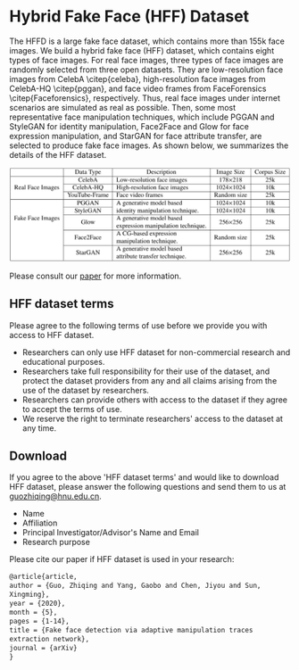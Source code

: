 # Hybrid Fake Face (HFF) Dataset 
The HFFD is a large fake face dataset, which contains more than 155k face images.
We build a hybrid fake face (HFF) dataset, which contains eight types of face images. For real face images, three types of face images are randomly selected from three open datasets. They are low-resolution face images from CelebA \citep{celeba}, high-resolution face images from CelebA-HQ \citep{pggan}, and face video frames from FaceForensics \citep{Faceforensics}, respectively. Thus, real face images under internet scenarios are simulated as real as possible. Then, some most representative face manipulation techniques, which include PGGAN and StyleGAN for identity manipulation, Face2Face and Glow for face expression manipulation, and StarGAN for face attribute transfer, are selected to produce fake face images. As shown below, we summarizes the details of the HFF dataset.

<img src="table.png" alt="demo" width="600"/>

Please consult our [paper](https://arxiv.org/abs/2005.04945) for more information.

## HFF dataset terms
Please agree to the following terms of use before we provide you with access to HFF dataset.
* Researchers can only use HFF dataset for non-commercial research and educational purposes.
* Researchers take full responsibility for their use of the dataset, and protect the dataset providers from any and all claims arising from the use of the dataset by researchers.
* Researchers can provide others with access to the dataset if they agree to accept the terms of use.
* We reserve the right to terminate researchers' access to the dataset at any time.

## Download
If you agree to the above 'HFF dataset terms' and would like to download HFF dataset, please answer the following questions and send them to us at [guozhiqing@hnu.edu.cn](mailto:guozhiqing@hnu.edu.cn).
* Name
* Affiliation
* Principal Investigator/Advisor's Name and Email
* Research purpose

Please cite our paper if HFF dataset is used in your research:
```
@article{article,
author = {Guo, Zhiqing and Yang, Gaobo and Chen, Jiyou and Sun, Xingming},
year = {2020},
month = {5},
pages = {1-14},
title = {Fake face detection via adaptive manipulation traces extraction network},
journal = {arXiv}
}
```
